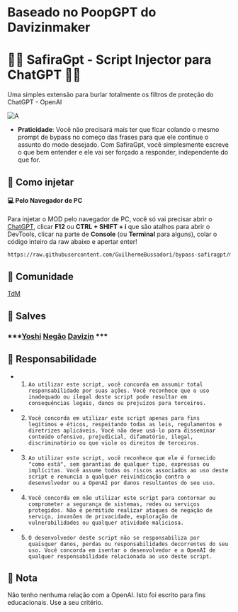 # Baseado no PoopGPT do Davizinmaker
# 👨‍💻 SafiraGpt - Script Injector para ChatGPT 👨‍💻
Uma simples extensão para burlar totalmente os filtros de proteção do ChatGPT - OpenAI

![A](https://cdn.discordapp.com/attachments/1163284667026387064/1163978172476444712/Imagem_do_WhatsApp_de_2023-10-17_as_19.57.36_db155685.jpg)


-  **Praticidade**: Você não precisará mais ter que ficar colando o mesmo prompt de bypass no começo das frases para que ele continue o assunto do modo desejado. Com SafiraGpt, você simplesmente escreve o que bem entender e ele vai ser forçado a responder, independente do que for.


## 💉 Como injetar

#### 💻 Pelo Navegador de PC
Para injetar o MOD pelo navegador de PC, você só vai precisar abrir o [ChatGPT](https://chat.openai.com), clicar **F12** ou **CTRL + SHIFT + i** que são atalhos para abrir o DevTools, clicar na parte de **Console** (ou **Terminal** para alguns), colar o código inteiro da raw abaixo e apertar enter!


```bash
https://raw.githubusercontent.com/GuilhermeBussadori/bypass-safiragpt/main/safira.js
```

## 👥 Comunidade
[TdM](https://discord.gg/AXvH4TrT)

## 🏮 Salves

### ***[Yoshi](https://discord.com/users/1163284667026387064) [Negão](https://discord.com/users/709501518105018519) [Davizin](https://discord.com/users/1154332695351001181) ***

## 🛂 Responsabilidade

- 1. ``Ao utilizar este script, você concorda em assumir total responsabilidade por suas ações. Você reconhece que o uso inadequado ou ilegal deste script pode resultar em consequências legais, danos ou prejuízos para terceiros.``

- 2. ``Você concorda em utilizar este script apenas para fins legítimos e éticos, respeitando todas as leis, regulamentos e diretrizes aplicáveis. Você não deve usá-lo para disseminar conteúdo ofensivo, prejudicial, difamatório, ilegal, discriminatório ou que viole os direitos de terceiros.``

- 3. ``Ao utilizar este script, você reconhece que ele é fornecido "como está", sem garantias de qualquer tipo, expressas ou implícitas. Você assume todos os riscos associados ao uso deste script e renuncia a qualquer reivindicação contra o desenvolvedor ou a OpenAI por danos resultantes do seu uso.``

- 4. ``Você concorda em não utilizar este script para contornar ou comprometer a segurança de sistemas, redes ou serviços protegidos. Não é permitido realizar ataques de negação de serviço, invasões de privacidade, exploração de vulnerabilidades ou qualquer atividade maliciosa.``

- 5. ``O desenvolvedor deste script não se responsabiliza por quaisquer danos, perdas ou responsabilidades decorrentes do seu uso. Você concorda em isentar o desenvolvedor e a OpenAI de qualquer responsabilidade relacionada ao uso deste script.``

## 📜 Nota
Não tenho nenhuma relação com a OpenAI. Isto foi escrito para fins educacionais. Use a seu critério.